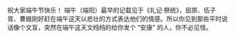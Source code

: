祝大家端午节快乐！  端午（端阳）最早的记载见于《礼记·祭统》，屈原、伍子胥、曹娥刚好赶在端午这天以悲壮的方式表达他们的情感。所以你见到那些平时说话像个文盲，突然在端午这天文绉绉的给你发个 “安康” 的人，你不必见怪。